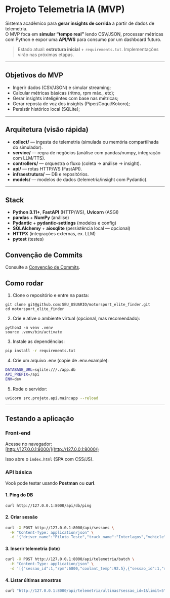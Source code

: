 # Projeto Telemetria IA (MVP)

Sistema acadêmico para **gerar insights de corrida** a partir de dados de telemetria.  
O MVP foca em **simular “tempo real”** lendo CSV/JSON, processar métricas com Python e expor uma **API/WS** para consumo por um dashboard futuro.

> Estado atual: **estrutura inicial** + `requirements.txt`. Implementações virão nas próximas etapas.

---

## Objetivos do MVP
- Ingerir dados (CSV/JSON) e simular streaming;
- Calcular métricas básicas (ritmo, rpm máx., etc);
- Gerar insights inteligêntes com base nas métricas;
- Gerar reposta de voz dos insights (Piper/Coqui/Kokoro);
- Persistir histórico local (SQLite);

---

## Arquitetura (visão rápida)
- **collect/** — ingesta de telemetria (simulada ou memória compartilhada do simulador).
- **service/** — regra de negócios (análise com pandas/numpy, integração com LLM/TTS).
- **controllers/** — orquestra o fluxo (coleta → análise → insight).
- **api/** — rotas HTTP/WS (FastAPI).
- **infraestrutura/** — DB e repositórios.
- **models/** — modelos de dados (telemetria/insight com Pydantic).

---

## Stack
- **Python 3.11+**, **FastAPI** (HTTP/WS), **Uvicorn** (ASGI)
- **pandas** + **NumPy** (análise)
- **Pydantic** + **pydantic-settings** (modelos e config)
- **SQLAlchemy** + **aiosqlite** (persistência local — opcional)
- **HTTPX** (integrações externas, ex. LLM)
- **pytest** (testes)

## Convenção de Commits

Consulte a [Convenção de Commits](docs/CONVENCAO-DE-COMMITS.md).


## Como rodar

1. Clone o repositório e entre na pasta:
```
git clone git@github.com:SEU_USUARIO/motorsport_elite_finder.git
cd motorsport_elite_finder
```
2. Crie e ative o ambiente virtual (opcional, mas recomendado):

```
python3 -m venv .venv
source .venv/bin/activate
```
3. Instale as dependências:


```bash
pip install -r requirements.txt
```

4. Crie um arquivo .env (copie de .env.example):

```bash
DATABASE_URL=sqlite:///./app.db
API_PREFIX=/api
ENV=dev

```

5. Rode o servidor:

```bash
uvicorn src.projeto.api.main:app --reload
```
---

## Testando a aplicação

### Front-end
Acesse no navegador:  
[http://127.0.0.1:8000/](http://127.0.0.1:8000/)  

Isso abre o `index.html` (SPA com CSS/JS).

### API básica
Você pode testar usando **Postman** ou **curl**.

#### 1. Ping do DB
```bash
curl http://127.0.0.1:8000/api/db/ping
```
#### 2. Criar sessão
```bash
curl -X POST http://127.0.0.1:8000/api/sessoes \
  -H "Content-Type: application/json" \
  -d '{"driver_name":"Piloto Teste","track_name":"Interlagos","vehicle":"GT3"}'
```
#### 3. Inserir telemetria (lote)
```bash
curl -X POST http://127.0.0.1:8000/api/telemetria/batch \
  -H "Content-Type: application/json" \
  -d '[{"sessao_id":1,"rpm":6800,"coolant_temp":92.5},{"sessao_id":1,"rpm":7100,"coolant_temp":93.0}]'
```
#### 4. Listar últimas amostras
```bash
curl "http://127.0.0.1:8000/api/telemetria/ultimas?sessao_id=1&limit=5"
```